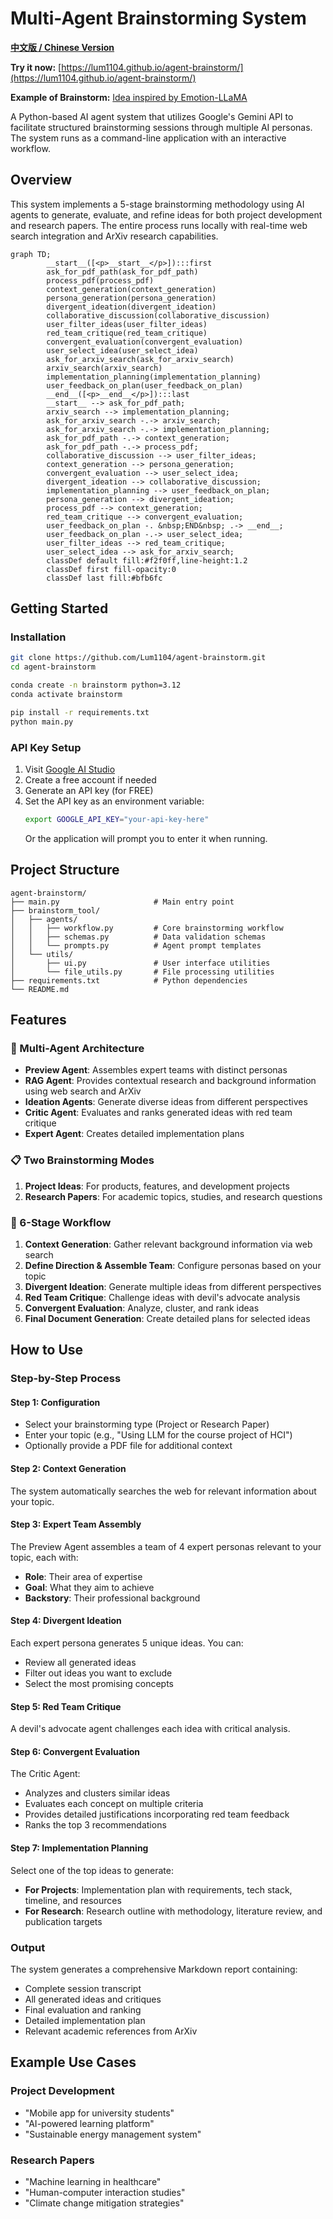 # Multi-Agent Brainstorming System

**[中文版 / Chinese Version](./README-zh.md)**

**Try it now:** [https://lum1104.github.io/agent-brainstorm/](https://lum1104.github.io/agent-brainstorm/)

**Example of Brainstorm:** [Idea inspired by Emotion-LLaMA](./example.md)

A Python-based AI agent system that utilizes Google's Gemini API to facilitate structured brainstorming sessions through multiple AI personas. The system runs as a command-line application with an interactive workflow.

## Overview

This system implements a 5-stage brainstorming methodology using AI agents to generate, evaluate, and refine ideas for both project development and research papers. The entire process runs locally with real-time web search integration and ArXiv research capabilities.

```mermaid
graph TD;
        __start__([<p>__start__</p>]):::first
        ask_for_pdf_path(ask_for_pdf_path)
        process_pdf(process_pdf)
        context_generation(context_generation)
        persona_generation(persona_generation)
        divergent_ideation(divergent_ideation)
        collaborative_discussion(collaborative_discussion)
        user_filter_ideas(user_filter_ideas)
        red_team_critique(red_team_critique)
        convergent_evaluation(convergent_evaluation)
        user_select_idea(user_select_idea)
        ask_for_arxiv_search(ask_for_arxiv_search)
        arxiv_search(arxiv_search)
        implementation_planning(implementation_planning)
        user_feedback_on_plan(user_feedback_on_plan)
        __end__([<p>__end__</p>]):::last
        __start__ --> ask_for_pdf_path;
        arxiv_search --> implementation_planning;
        ask_for_arxiv_search -.-> arxiv_search;
        ask_for_arxiv_search -.-> implementation_planning;
        ask_for_pdf_path -.-> context_generation;
        ask_for_pdf_path -.-> process_pdf;
        collaborative_discussion --> user_filter_ideas;
        context_generation --> persona_generation;
        convergent_evaluation --> user_select_idea;
        divergent_ideation --> collaborative_discussion;
        implementation_planning --> user_feedback_on_plan;
        persona_generation --> divergent_ideation;
        process_pdf --> context_generation;
        red_team_critique --> convergent_evaluation;
        user_feedback_on_plan -. &nbsp;END&nbsp; .-> __end__;
        user_feedback_on_plan -.-> user_select_idea;
        user_filter_ideas --> red_team_critique;
        user_select_idea --> ask_for_arxiv_search;
        classDef default fill:#f2f0ff,line-height:1.2
        classDef first fill-opacity:0
        classDef last fill:#bfb6fc
```

## Getting Started

### Installation
```bash
git clone https://github.com/Lum1104/agent-brainstorm.git
cd agent-brainstorm

conda create -n brainstorm python=3.12
conda activate brainstorm

pip install -r requirements.txt
python main.py
```

### API Key Setup
1. Visit [Google AI Studio](https://aistudio.google.com/apikey)
2. Create a free account if needed
3. Generate an API key (for FREE)
4. Set the API key as an environment variable:
   ```bash
   export GOOGLE_API_KEY="your-api-key-here"
   ```
   Or the application will prompt you to enter it when running.

## Project Structure
```
agent-brainstorm/
├── main.py                     # Main entry point
├── brainstorm_tool/
│   ├── agents/
│   │   ├── workflow.py         # Core brainstorming workflow
│   │   ├── schemas.py          # Data validation schemas
│   │   └── prompts.py          # Agent prompt templates
│   └── utils/
│       ├── ui.py               # User interface utilities
│       └── file_utils.py       # File processing utilities
├── requirements.txt            # Python dependencies
└── README.md
```

## Features

### 🤖 Multi-Agent Architecture
- **Preview Agent**: Assembles expert teams with distinct personas
- **RAG Agent**: Provides contextual research and background information using web search and ArXiv
- **Ideation Agents**: Generate diverse ideas from different perspectives
- **Critic Agent**: Evaluates and ranks generated ideas with red team critique
- **Expert Agent**: Creates detailed implementation plans

### 📋 Two Brainstorming Modes
1. **Project Ideas**: For products, features, and development projects
2. **Research Papers**: For academic topics, studies, and research questions

### 🔄 6-Stage Workflow
1. **Context Generation**: Gather relevant background information via web search
2. **Define Direction & Assemble Team**: Configure personas based on your topic
3. **Divergent Ideation**: Generate multiple ideas from different perspectives
4. **Red Team Critique**: Challenge ideas with devil's advocate analysis
5. **Convergent Evaluation**: Analyze, cluster, and rank ideas
6. **Final Document Generation**: Create detailed plans for selected ideas


## How to Use

### Step-by-Step Process

#### Step 1: Configuration
- Select your brainstorming type (Project or Research Paper)
- Enter your topic (e.g., "Using LLM for the course project of HCI")
- Optionally provide a PDF file for additional context

#### Step 2: Context Generation
The system automatically searches the web for relevant information about your topic.

#### Step 3: Expert Team Assembly
The Preview Agent assembles a team of 4 expert personas relevant to your topic, each with:
- **Role**: Their area of expertise
- **Goal**: What they aim to achieve
- **Backstory**: Their professional background

#### Step 4: Divergent Ideation
Each expert persona generates 5 unique ideas. You can:
- Review all generated ideas
- Filter out ideas you want to exclude
- Select the most promising concepts

#### Step 5: Red Team Critique
A devil's advocate agent challenges each idea with critical analysis.

#### Step 6: Convergent Evaluation
The Critic Agent:
- Analyzes and clusters similar ideas
- Evaluates each concept on multiple criteria
- Provides detailed justifications incorporating red team feedback
- Ranks the top 3 recommendations

#### Step 7: Implementation Planning
Select one of the top ideas to generate:
- **For Projects**: Implementation plan with requirements, tech stack, timeline, and resources
- **For Research**: Research outline with methodology, literature review, and publication targets

### Output
The system generates a comprehensive Markdown report containing:
- Complete session transcript
- All generated ideas and critiques
- Final evaluation and ranking
- Detailed implementation plan
- Relevant academic references from ArXiv

## Example Use Cases

### Project Development
- "Mobile app for university students"
- "AI-powered learning platform"
- "Sustainable energy management system"

### Research Papers
- "Machine learning in healthcare"
- "Human-computer interaction studies"
- "Climate change mitigation strategies"
